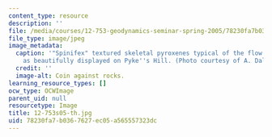 ```yaml
---
content_type: resource
description: ''
file: /media/courses/12-753-geodynamics-seminar-spring-2005/78230fa7b0367627ec05a565557323dc_12-753s05-th.jpg
file_type: image/jpeg
image_metadata:
  caption: '"Spinifex" textured skeletal pyroxenes typical of the flow tops of komatiites,
    as beautifully displayed on Pyke''s Hill. (Photo courtesy of A. Daly, WHOI.)'
  credit: ''
  image-alt: Coin against rocks.
learning_resource_types: []
ocw_type: OCWImage
parent_uid: null
resourcetype: Image
title: 12-753s05-th.jpg
uid: 78230fa7-b036-7627-ec05-a565557323dc
---
```

